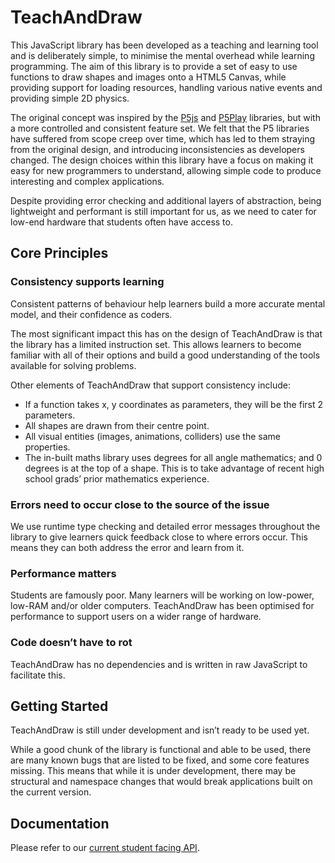# TeachAndDraw
This JavaScript library has been developed as a teaching and learning tool and is deliberately simple, to minimise the mental overhead while learning programming. The aim of this library is to provide a set of easy to use functions to draw shapes and images onto a HTML5 Canvas, while providing support for loading resources, handling various native events and providing simple 2D physics.

The original concept was inspired by the [P5js](https://p5js.org/) and [P5Play](https://p5play.org/) libraries, but with a more controlled and consistent feature set. We felt that the P5 libraries have suffered from scope creep over time, which has led to them straying from the original design, and introducing inconsistencies as developers changed. The design choices within this library have a focus on making it easy for new programmers to understand, allowing simple code to produce interesting and complex applications.

Despite providing error checking and additional layers of abstraction, being lightweight and performant is still important for us, as we need to cater for low-end hardware that students often have access to. 

## Core Principles
### Consistency supports learning
Consistent patterns of behaviour help learners build a more accurate mental model, and their confidence as coders.

The most significant impact this has on the design of TeachAndDraw is that the library has a limited instruction set. This allows learners to become familiar with all of their options and build a good understanding of the tools available for solving problems.

Other elements of TeachAndDraw that support consistency include:

- If a function takes x, y coordinates as parameters, they will be the first 2 parameters.
- All shapes are drawn from their centre point.
- All visual entities (images, animations, colliders) use the same properties.
- The in-built maths library uses degrees for all angle mathematics; and 0 degrees is at the top of a shape. This is to take advantage of recent high school grads’ prior mathematics experience.

### Errors need to occur close to the source of the issue
We use runtime type checking and detailed error messages throughout the library to give learners quick feedback close to where errors occur. This means they can both address the error and learn from it.

### Performance matters
Students are famously poor. Many learners will be working on low-power, low-RAM and/or older computers. TeachAndDraw has been optimised for performance to support users on a wider range of hardware.

### Code doesn’t have to rot
TeachAndDraw has no dependencies and is written in raw JavaScript to facilitate this. 

## Getting Started
TeachAndDraw is still under development and isn’t ready to be used yet. 

While a good chunk of the library is functional and able to be used, there are many known bugs that are listed to be fixed, and some core features missing. This means that while it is under development, there may be structural and namespace changes that would break applications built on the current version.

## Documentation
Please refer to our [current student facing API](https://docs.google.com/spreadsheets/d/12SQKND3Bnb3Lsor-3u5c3VIvEbvPTExkTkCbnj_q0XM/edit#gid=0).
